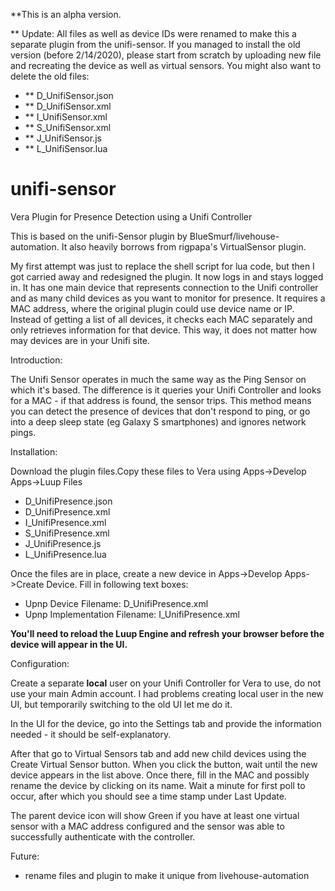 **This is an alpha version.

** Update: All files as well as device IDs were renamed to make this a separate plugin from the unifi-sensor. If you managed to install the old version (before 2/14/2020), please start from scratch by uploading new file and recreating the device as well as virtual sensors. You might also want to delete the old files:

- ** D_UnifiSensor.json
- ** D_UnifiSensor.xml
- ** I_UnifiSensor.xml
- ** S_UnifiSensor.xml
- ** J_UnifiSensor.js
- ** L_UnifiSensor.lua


# unifi-sensor
Vera Plugin for Presence Detection using a Unifi Controller

This is based on the unifi-Sensor plugin by BlueSmurf/livehouse-automation. It also heavily borrows from rigpapa's VirtualSensor plugin.

My first attempt was just to replace the shell script for lua code, but then I got carried away and redesigned the plugin. It now logs in and stays logged in. It has one main device that represents connection to the Unifi controller and as many child devices as you want to monitor for presence. It requires a MAC address, where the original plugin could use device name or IP. Instead of getting a list of all devices, it checks each MAC separately and only retrieves information for that device. This way, it does not matter how may devices are in your Unifi site.

Introduction:

The Unifi Sensor operates in much the same way as the Ping Sensor on which it's based. The difference is it queries your Unifi Controller and looks for a MAC - if that address is found, the sensor trips. This method means you can detect the presence of devices that don't respond to ping, or go into a deep sleep state (eg Galaxy S smartphones) and ignores network pings.

Installation:

Download the plugin files.Copy these files to Vera using Apps->Develop Apps->Luup Files

- D_UnifiPresence.json
- D_UnifiPresence.xml
- I_UnifiPresence.xml
- S_UnifiPresence.xml
- J_UnifiPresence.js
- L_UnifiPresence.lua

Once the files are in place, create a new device in Apps->Develop Apps->Create Device. Fill in following text boxes:

- Upnp Device Filename: D_UnifiPresence.xml 
- Upnp Implementation Filename: I_UnifiPresence.xml

**You'll need to reload the Luup Engine and refresh your browser before the device will appear in the UI.**

Configuration:

Create a separate **local** user on your Unifi Controller for Vera to use, do not use your main Admin account. I had problems creating local user in the new UI, but temporarily switching to the old UI let me do it.

In the UI for the device, go into the Settings tab and provide the information needed - it should be self-explanatory.

After that go to Virtual Sensors tab and add new child devices using the Create Virtual Sensor button. When you click the button, wait until the new device appears in the list above. Once there, fill in the MAC and possibly rename the device by clicking on its name. Wait a minute for first poll to occur, after which you should see a time stamp under Last Update.

The parent device icon will show Green if you have at least one virtual sensor with a MAC address configured and the sensor was able to successfully authenticate with the controller.

Future:

- rename files and plugin to make it unique from livehouse-automation
